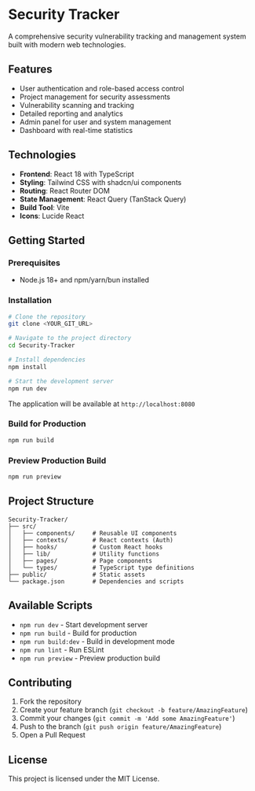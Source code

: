 # Security Tracker

A comprehensive security vulnerability tracking and management system built with modern web technologies.

## Features

- User authentication and role-based access control
- Project management for security assessments
- Vulnerability scanning and tracking
- Detailed reporting and analytics
- Admin panel for user and system management
- Dashboard with real-time statistics

## Technologies

- **Frontend**: React 18 with TypeScript
- **Styling**: Tailwind CSS with shadcn/ui components
- **Routing**: React Router DOM
- **State Management**: React Query (TanStack Query)
- **Build Tool**: Vite
- **Icons**: Lucide React

## Getting Started

### Prerequisites

- Node.js 18+ and npm/yarn/bun installed

### Installation

```sh
# Clone the repository
git clone <YOUR_GIT_URL>

# Navigate to the project directory
cd Security-Tracker

# Install dependencies
npm install

# Start the development server
npm run dev
```

The application will be available at `http://localhost:8080`

### Build for Production

```sh
npm run build
```

### Preview Production Build

```sh
npm run preview
```

## Project Structure

```
Security-Tracker/
├── src/
│   ├── components/     # Reusable UI components
│   ├── contexts/       # React contexts (Auth)
│   ├── hooks/          # Custom React hooks
│   ├── lib/            # Utility functions
│   ├── pages/          # Page components
│   └── types/          # TypeScript type definitions
├── public/             # Static assets
└── package.json        # Dependencies and scripts
```

## Available Scripts

- `npm run dev` - Start development server
- `npm run build` - Build for production
- `npm run build:dev` - Build in development mode
- `npm run lint` - Run ESLint
- `npm run preview` - Preview production build

## Contributing

1. Fork the repository
2. Create your feature branch (`git checkout -b feature/AmazingFeature`)
3. Commit your changes (`git commit -m 'Add some AmazingFeature'`)
4. Push to the branch (`git push origin feature/AmazingFeature`)
5. Open a Pull Request

## License

This project is licensed under the MIT License.
